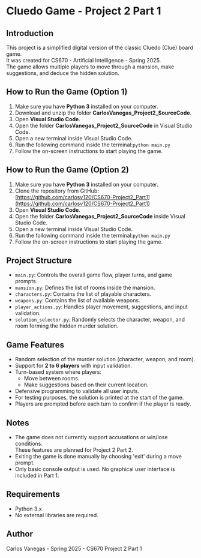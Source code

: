 # Cluedo Game - Project 2 Part 1

## Introduction

This project is a simplified digital version of the classic Cluedo (Clue) board game.  
It was created for CS670 - Artificial Intelligence - Spring 2025.  
The game allows multiple players to move through a mansion, make suggestions, and deduce the hidden solution.

## How to Run the Game (Option 1)

1. Make sure you have **Python 3** installed on your computer.
2. Download and unzip the folder **CarlosVanegas_Project2_SourceCode**.
3. Open **Visual Studio Code**.
4. Open the folder **CarlosVanegas_Project2_SourceCode** in Visual Studio Code.
5. Open a new terminal inside Visual Studio Code.
6. Run the following command inside the terminal:```python main.py```
7. Follow the on-screen instructions to start playing the game.

## How to Run the Game (Option 2)

1. Make sure you have **Python 3** installed on your computer.
2. Clone the repository from GitHub: [https://github.com/carlosv120/CS670-Project2_Part1](https://github.com/carlosv120/CS670-Project2_Part1)
3. Open **Visual Studio Code**.
4. Open the folder **CarlosVanegas_Project2_SourceCode** inside Visual Studio Code.
5. Open a new terminal inside Visual Studio Code.
6. Run the following command inside the terminal:```python main.py```
7. Follow the on-screen instructions to start playing the game.

## Project Structure

- `main.py`: Controls the overall game flow, player turns, and game prompts.
- `mansion.py`: Defines the list of rooms inside the mansion.
- `characters.py`: Contains the list of playable characters.
- `weapons.py`: Contains the list of available weapons.
- `player_actions.py`: Handles player movement, suggestions, and input validation.
- `solution_selector.py`: Randomly selects the character, weapon, and room forming the hidden murder solution.

## Game Features

- Random selection of the murder solution (character, weapon, and room).
- Support for **2 to 6 players** with input validation.
- Turn-based system where players:
  - Move between rooms.
  - Make suggestions based on their current location.
- Defensive programming to validate all user inputs.
- For testing purposes, the solution is printed at the start of the game.
- Players are prompted before each turn to confirm if the player is ready.

## Notes

- The game does not currently support accusations or win/lose conditions.  
  These features are planned for Project 2 Part 2.
- Exiting the game is done manually by choosing 'exit' during a move prompt.
- Only basic console output is used. No graphical user interface is included in Part 1.

## Requirements

- Python 3.x
- No external libraries are required.

## Author

Carlos Vanegas - Spring 2025 - CS670 Project 2 Part 1

